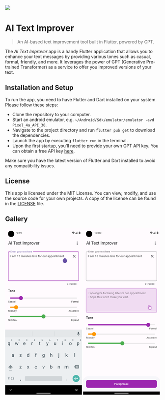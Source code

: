 <img src="images/animation.gif" width="150" />

# AI Text Improver

> An AI-based text improvement tool built in Flutter, powered by GPT.

The _AI Text Improver_ app is a handy Flutter application that allows you to enhance your text messages by providing various tones such as casual, formal, friendly, and more. It leverages the power of GPT (Generative Pre-trained Transformer) as a service to offer you improved versions of your text.

## Installation and Setup

To run the app, you need to have Flutter and Dart installed on your system. Please follow these steps:

* Clone the repository to your computer.
* Start an android emulator, e.g. `~/Android/Sdk/emulator/emulator -avd Pixel_4a_API_30`.
* Navigate to the project directory and run `flutter pub get` to download the dependencies.
* Launch the app by executing `flutter run` in the terminal.
* Upon the first startup, you'll need to provide your own GPT API key. You can obtain a free API key [here](https://beta.openai.com/).

Make sure you have the latest version of Flutter and Dart installed to avoid any compatibility issues.

## License

This app is licensed under the MIT License. You can view, modify, and use the source code for your own projects. A copy of the license can be found in the [LICENSE](LICENSE) file.

## Gallery

<p float="left">
    <img src="images/Screenshot_enterText.png" alt="Enter text" width="250" />
    <img src="images/Screenshot_result.png" alt="Result" width="250" />
</p>
